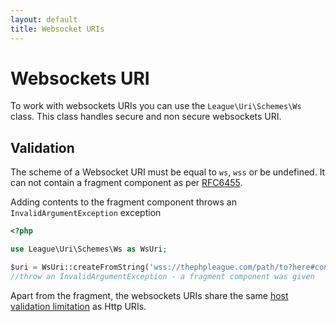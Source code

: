 ```yaml
---
layout: default
title: Websocket URIs
---
```


# Websockets URI

To work with websockets URIs you can use the `League\Uri\Schemes\Ws` class.
This class handles secure and non secure websockets URI.

## Validation

The scheme of a Websocket URI must be equal to `ws`, `wss` or be undefined. It can not contain a fragment component as per [RFC6455](https://tools.ietf.org/html/rfc6455#section-3).

<p class="message-notice">Adding contents to the fragment component throws an <code>InvalidArgumentException</code> exception</p>

~~~php
<?php

use League\Uri\Schemes\Ws as WsUri;

$uri = WsUri::createFromString('wss://thephpleague.com/path/to?here#content');
//throw an InvalidArgumentException - a fragment component was given
~~~

Apart from the fragment, the websockets URIs share the same [host validation limitation](/dev-master/uri/schemes/http/#validation) as Http URIs.